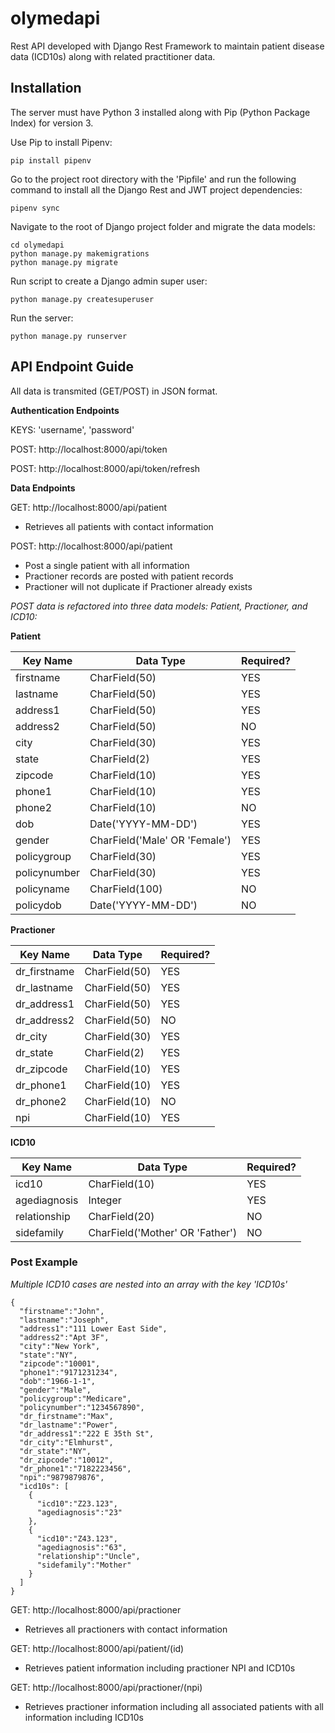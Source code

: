 # olymedapi

Rest API developed with Django Rest Framework to maintain patient disease data (ICD10s) along with related practitioner data.

## Installation

The server must have Python 3 installed along with Pip (Python Package Index) for version 3.

Use Pip to install Pipenv:
```
pip install pipenv
```

Go to the project root directory with the 'Pipfile' and run the following command to install all the Django Rest and JWT project dependencies:
```
pipenv sync
```
Navigate to the root of Django project folder and migrate the data models:
```
cd olymedapi
python manage.py makemigrations
python manage.py migrate
```
Run script to create a Django admin super user:
```
python manage.py createsuperuser
```
Run the server:
```
python manage.py runserver
```

## API Endpoint Guide
All data is transmited (GET/POST) in JSON format.

**Authentication Endpoints**

KEYS: 'username', 'password'

POST: 
http://localhost:8000/api/token

POST: 
http://localhost:8000/api/token/refresh

**Data Endpoints**

GET: 
http://localhost:8000/api/patient

- Retrieves all patients with contact information

POST: 
http://localhost:8000/api/patient

- Post a single patient with all information
- Practioner records are posted with patient records
- Practioner will not duplicate if Practioner already exists

*POST data is refactored into three data models: Patient, Practioner, and ICD10:*

**Patient**

Key Name | Data Type | Required?
---------|-----------|----------
firstname | CharField(50) | YES
lastname | CharField(50) | YES
address1 | CharField(50) | YES
address2 | CharField(50) | NO
city | CharField(30) | YES
state | CharField(2) | YES
zipcode | CharField(10) | YES
phone1 | CharField(10) | YES
phone2 | CharField(10) | NO
dob | Date('YYYY-MM-DD') | YES
gender | CharField('Male' OR 'Female') | YES
policygroup | CharField(30) | YES
policynumber | CharField(30) | YES
policyname | CharField(100) | NO
policydob | Date('YYYY-MM-DD') | NO

**Practioner**

Key Name | Data Type | Required?
---------|-----------|----------
dr_firstname | CharField(50) | YES
dr_lastname | CharField(50) | YES
dr_address1 | CharField(50) | YES
dr_address2 | CharField(50) | NO
dr_city | CharField(30) | YES
dr_state | CharField(2) | YES
dr_zipcode | CharField(10) | YES
dr_phone1 | CharField(10) | YES
dr_phone2 | CharField(10) | NO
npi | CharField(10) | YES

**ICD10**

Key Name | Data Type | Required?
---------|-----------|----------
icd10 | CharField(10) | YES
agediagnosis | Integer | YES
relationship | CharField(20) | NO
sidefamily | CharField('Mother' OR 'Father') | NO

### Post Example

*Multiple ICD10 cases are nested into an array with the key 'ICD10s'*

```
{
  "firstname":"John",
  "lastname":"Joseph",
  "address1":"111 Lower East Side",
  "address2":"Apt 3F",
  "city":"New York",
  "state":"NY",
  "zipcode":"10001",
  "phone1":"9171231234",
  "dob":"1966-1-1",
  "gender":"Male",
  "policygroup":"Medicare",
  "policynumber":"1234567890",
  "dr_firstname":"Max",
  "dr_lastname":"Power",
  "dr_address1":"222 E 35th St",
  "dr_city":"Elmhurst",
  "dr_state":"NY",
  "dr_zipcode":"10012",
  "dr_phone1":"7182223456",
  "npi":"9879879876",
  "icd10s": [
    {
      "icd10":"Z23.123",
      "agediagnosis":"23"
    },
    {
      "icd10":"Z43.123",
      "agediagnosis":"63",
      "relationship":"Uncle",
      "sidefamily":"Mother"
    }
  ]
}
```

GET: 
http://localhost:8000/api/practioner

- Retrieves all practioners with contact information

GET:
http://localhost:8000/api/patient/(id)

- Retrieves patient information including practioner NPI and ICD10s

GET: http://localhost:8000/api/practioner/(npi)

- Retrieves practioner information including all associated patients with all information including ICD10s

